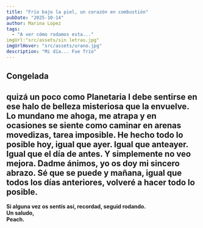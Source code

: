 ```yaml
---
title: "Frío bajo la piel, un corazón en combustión"
pubDate: "2025-10-14"
author: Marina Lopez
tags:
  - "A ver cómo rodamos esta..."
imgUrl:"src/assets/sin letras.jpg"
imgUrlHover: "src/assets/urano.jpg"
description: "Mi día... Fue frío"
---
```

## Congelada
quizá un poco como Planetaria I debe sentirse en ese halo de belleza misteriosa que la envuelve. Lo mundano me ahoga, me atrapa
y en ocasiones se siente como caminar en arenas movedizas, tarea imposible. He hecho todo lo posible hoy, igual que ayer. Igual que anteayer. Igual que el día de antes.
Y simplemente no veo mejora. Dadme ánimos, yo os doy mi sincero abrazo. Sé que se puede y mañana, igual que todos los días anteriores, volveré a hacer todo lo posible.
---

**Si alguna vez os sentís así, recordad, seguid rodando.  
Un saludo,  
Peach.**
